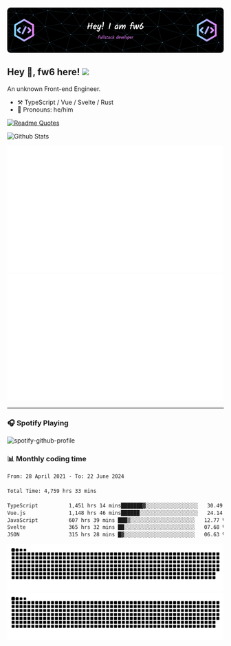 ![Header](github-header-image.png)

## Hey 👋, fw6 here! <img src="https://github.githubassets.com/images/mona-whisper.gif" height="24" />


An unknown Front-end Engineer.

-   :hammer_and_pick: TypeScript / Vue / Svelte / Rust
-   :man: Pronouns: he/him


[![Readme Quotes](https://quotes-github-readme.vercel.app/api?type=horizontal&theme=algolia)](https://github.com/piyushsuthar/github-readme-quotes)



![Github Stats](https://github-readme-stats.vercel.app/api?username=fw6&bg_color=30,e96443,904e95&title_color=fff&text_color=fff)

![](https://raw.githubusercontent.com/fw6/github-stats-transparent/output/generated/overview.svg)
![](https://raw.githubusercontent.com/fw6/github-stats-transparent/output/generated/languages.svg)


---

### 🎧 Spotify Playing

<!-- ![spotify-github-profile](/img/default.svg) -->

![spotify-github-profile](https://spotify-github-profile.vercel.app/api/view.svg?uid=r6wn4hdvypv0lkzyrj0e0pjct&cover_image=true&theme=default&show_offline=true&background_color=9a10ad&interchange=true&bar_color_cover=true)



### :bar_chart: Monthly coding time 

<!--START_SECTION:waka-->

```txt
From: 28 April 2021 - To: 22 June 2024

Total Time: 4,759 hrs 33 mins

TypeScript          1,451 hrs 14 mins███████▓░░░░░░░░░░░░░░░░░   30.49 %
Vue.js              1,148 hrs 46 mins██████░░░░░░░░░░░░░░░░░░░   24.14 %
JavaScript          607 hrs 39 mins ███▒░░░░░░░░░░░░░░░░░░░░░   12.77 %
Svelte              365 hrs 32 mins ██░░░░░░░░░░░░░░░░░░░░░░░   07.68 %
JSON                315 hrs 28 mins █▓░░░░░░░░░░░░░░░░░░░░░░░   06.63 %
```

<!--END_SECTION:waka-->




![github contribution grid snake animation](https://raw.githubusercontent.com/platane/platane/output/github-contribution-grid-snake-dark.svg#gh-dark-mode-only)![github contribution grid snake animation](https://raw.githubusercontent.com/platane/platane/output/github-contribution-grid-snake.svg#gh-light-mode-only)
